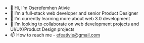 - 👋 Hi, I’m Oserefemhen Ativie
- 👀 I’m a full-stack web developer and senior Product Designer
- 🌱 I’m currently learning more about  web 3.0 development
- 💞️ I’m looking to collaborate on web development projects and UI/UX/Product Design projects
- 📫 How to reach me - efeativie@gmail.com

<!---
iamefe/iamefe is a ✨ special ✨ repository because its `README.md` (this file) appears on your GitHub profile.
You can click the Preview link to take a look at your changes.
--->
